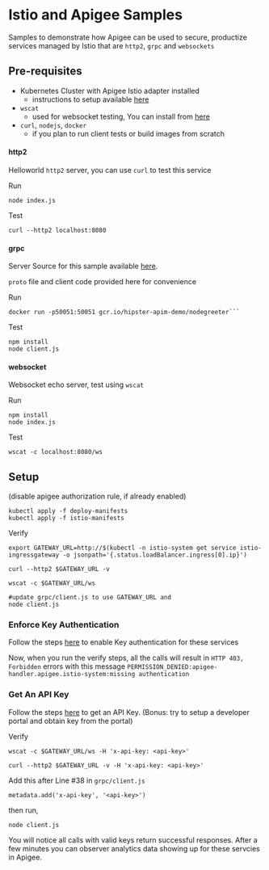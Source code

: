 # Istio and Apigee Samples

Samples to demonstrate how Apigee can be used to secure, productize services managed by Istio that are `http2`, `grpc` and `websockets`   

## Pre-requisites
- Kubernetes Cluster with Apigee Istio adapter installed
    - instructions to setup available [here](https://docs.apigee.com/api-platform/istio-adapter/installation#installation)
- `wscat` 
    - used for websocket testing, You can install from [here](https://www.npmjs.com/package/wscat)
- `curl`, `nodejs`, `docker` 
    - if you plan to run client tests or build images from scratch

#### http2
Helloworld `http2` server, you can use `curl` to  test this service

Run
```
node index.js
```
Test
```
curl --http2 localhost:8080
```

#### grpc
Server Source for this sample available [here](https://github.com/grpc/grpc/blob/master/examples/node/dynamic_codegen/greeter_server.js).

`proto` file and client code provided here for convenience

Run
```
docker run -p50051:50051 gcr.io/hipster-apim-demo/nodegreeter```
```
Test
```
npm install
node client.js 
```

#### websocket
Websocket echo server, test using `wscat`

Run
```
npm install
node index.js
```
Test
```
wscat -c localhost:8080/ws
```

## Setup
(disable apigee authorization rule, if already enabled)

```
kubectl apply -f deploy-manifests
kubectl apply -f istio-manifests
```

Verify
```
export GATEWAY_URL=http://$(kubectl -n istio-system get service istio-ingressgateway -o jsonpath='{.status.loadBalancer.ingress[0].ip}')

curl --http2 $GATEWAY_URL -v

wscat -c $GATEWAY_URL/ws

#update grpc/client.js to use GATEWAY_URL and 
node client.js
```

### Enforce Key Authentication

Follow the steps [here](https://docs.apigee.com/api-platform/istio-adapter/installation#configure_the_apigee_adapter) to enable Key authentication for these services

Now, when you run the verify steps, all the calls will result in `HTTP 403, Forbidden` errors with this message  `PERMISSION_DENIED:apigee-handler.apigee.istio-system:missing authentication`

### Get An API Key

Follow the steps [here](https://docs.apigee.com/api-platform/istio-adapter/installation#get_an_api_key) to get an API Key. (Bonus: try to setup a developer portal and obtain key from the portal)

Verify

```
wscat -c $GATEWAY_URL/ws -H 'x-api-key: <api-key>'
```

```
curl --http2 $GATEWAY_URL -v -H 'x-api-key: <api-key>'
```

Add this after Line #38 in `grpc/client.js`
```
metadata.add('x-api-key', '<api-key>')
```
then run,
```
node client.js
```

You will notice all calls with valid keys return successful responses. After a few minutes you can observer analytics data showing up for these servcies in Apigee.
